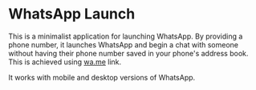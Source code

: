 # WhatsApp Launch

This is a minimalist application for launching WhatsApp. By providing a phone number, it launches WhatsApp and begin a chat with someone without having their phone number saved in your phone's address book. This is achieved using [wa.me](https://faq.whatsapp.com/5913398998672934) link.

It works with mobile and desktop versions of WhatsApp.